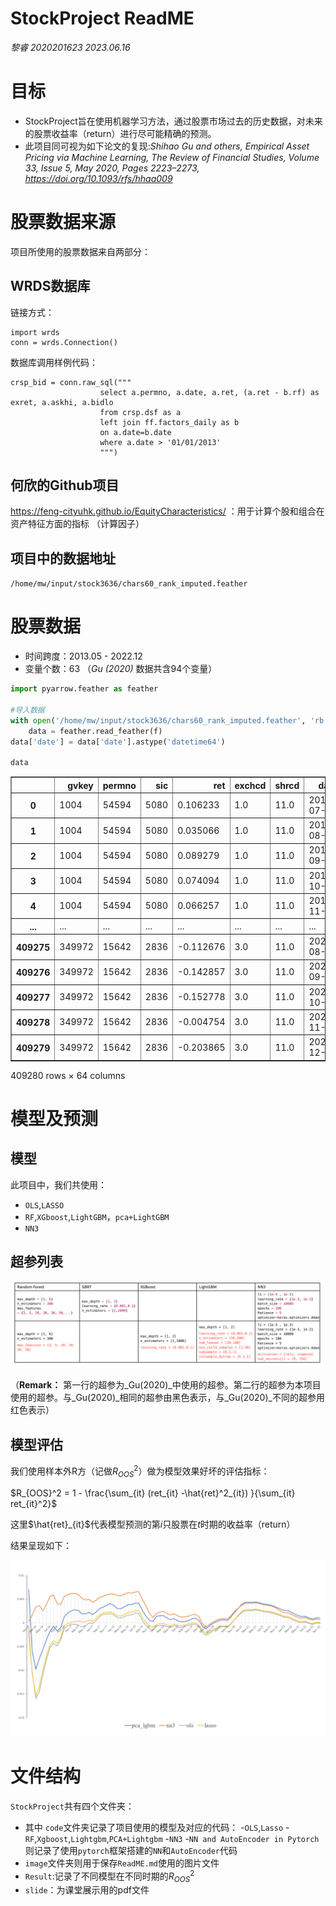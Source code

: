 # StockProject ReadME

_黎睿 2020201623_
_2023.06.16_

# 目标

- StockProject旨在使用机器学习方法，通过股票市场过去的历史数据，对未来的股票收益率（return）进行尽可能精确的预测。
- 此项目同可视为如下论文的复现:_Shihao Gu and others, Empirical Asset Pricing via Machine Learning, The Review of Financial Studies, Volume 33, Issue 5, May 2020, Pages 2223–2273, https://doi.org/10.1093/rfs/hhaa009_

# 股票数据来源

项目所使用的股票数据来自两部分：

## WRDS数据库

链接方式：

```
import wrds  
conn = wrds.Connection()  
```

数据库调用样例代码：

```
crsp_bid = conn.raw_sql("""  
                    select a.permno, a.date, a.ret, (a.ret - b.rf) as exret, a.askhi, a.bidlo  
                    from crsp.dsf as a  
                    left join ff.factors_daily as b  
                    on a.date=b.date  
                    where a.date > '01/01/2013'  
                    """)  

```

## 何欣的Github项目

https://feng-cityuhk.github.io/EquityCharacteristics/ ：用于计算个股和组合在资产特征方面的指标 （计算因子）

## 项目中的数据地址

`/home/mw/input/stock3636/chars60_rank_imputed.feather`

# 股票数据

- 时间跨度：2013.05 - 2022.12
- 变量个数：63  （_Gu (2020)_ 数据共含94个变量）

```python
import pyarrow.feather as feather

#导入数据
with open('/home/mw/input/stock3636/chars60_rank_imputed.feather', 'rb') as f:
    data = feather.read_feather(f)
data['date'] = data['date'].astype('datetime64')

data
```


<div>
<table border="1" class="dataframe">
  <thead>
    <tr style="text-align: right;">
      <th></th>
      <th>gvkey</th>
      <th>permno</th>
      <th>sic</th>
      <th>ret</th>
      <th>exchcd</th>
      <th>shrcd</th>
      <th>date</th>
      <th>ffi49</th>
      <th>lag_me</th>
      <th>rank_acc</th>
      <th>...</th>
      <th>rank_baspread</th>
      <th>rank_sue</th>
      <th>rank_grltnoa</th>
      <th>rank_std_turn</th>
      <th>rank_depr</th>
      <th>rank_cinvest</th>
      <th>rank_op</th>
      <th>rank_agr</th>
      <th>rank_ep</th>
      <th>log_me</th>
    </tr>
  </thead>
  <tbody>
    <tr>
      <th>0</th>
      <td>1004</td>
      <td>54594</td>
      <td>5080</td>
      <td>0.106233</td>
      <td>1.0</td>
      <td>11.0</td>
      <td>2013-07-31</td>
      <td>42</td>
      <td>8.733313e+05</td>
      <td>0.000000</td>
      <td>...</td>
      <td>-0.228856</td>
      <td>0.000000</td>
      <td>0.000000</td>
      <td>-0.668317</td>
      <td>0.000000</td>
      <td>0.000000</td>
      <td>0.000000</td>
      <td>0.000000</td>
      <td>0.000000</td>
      <td>13.680070</td>
    </tr>
    <tr>
      <th>1</th>
      <td>1004</td>
      <td>54594</td>
      <td>5080</td>
      <td>0.035066</td>
      <td>1.0</td>
      <td>11.0</td>
      <td>2013-08-31</td>
      <td>42</td>
      <td>9.501110e+05</td>
      <td>0.000000</td>
      <td>...</td>
      <td>-0.013203</td>
      <td>0.000000</td>
      <td>0.000000</td>
      <td>-0.408898</td>
      <td>0.000000</td>
      <td>0.000000</td>
      <td>0.000000</td>
      <td>0.000000</td>
      <td>0.000000</td>
      <td>13.764334</td>
    </tr>
    <tr>
      <th>2</th>
      <td>1004</td>
      <td>54594</td>
      <td>5080</td>
      <td>0.089279</td>
      <td>1.0</td>
      <td>11.0</td>
      <td>2013-09-30</td>
      <td>42</td>
      <td>9.834276e+05</td>
      <td>0.000000</td>
      <td>...</td>
      <td>0.363164</td>
      <td>-0.468880</td>
      <td>0.000000</td>
      <td>-0.401991</td>
      <td>0.000000</td>
      <td>0.000000</td>
      <td>0.000000</td>
      <td>0.000000</td>
      <td>0.000000</td>
      <td>13.798799</td>
    </tr>
    <tr>
      <th>3</th>
      <td>1004</td>
      <td>54594</td>
      <td>5080</td>
      <td>0.074094</td>
      <td>1.0</td>
      <td>11.0</td>
      <td>2013-10-31</td>
      <td>42</td>
      <td>1.081776e+06</td>
      <td>0.000000</td>
      <td>...</td>
      <td>-0.698288</td>
      <td>-0.284507</td>
      <td>0.000000</td>
      <td>0.332380</td>
      <td>0.000000</td>
      <td>0.000000</td>
      <td>0.000000</td>
      <td>0.000000</td>
      <td>0.000000</td>
      <td>13.894115</td>
    </tr>
    <tr>
      <th>4</th>
      <td>1004</td>
      <td>54594</td>
      <td>5080</td>
      <td>0.066257</td>
      <td>1.0</td>
      <td>11.0</td>
      <td>2013-11-30</td>
      <td>42</td>
      <td>1.159195e+06</td>
      <td>0.000000</td>
      <td>...</td>
      <td>0.113014</td>
      <td>-0.249838</td>
      <td>0.000000</td>
      <td>0.249859</td>
      <td>0.000000</td>
      <td>0.000000</td>
      <td>0.000000</td>
      <td>0.000000</td>
      <td>0.000000</td>
      <td>13.963237</td>
    </tr>
    <tr>
      <th>...</th>
      <td>...</td>
      <td>...</td>
      <td>...</td>
      <td>...</td>
      <td>...</td>
      <td>...</td>
      <td>...</td>
      <td>...</td>
      <td>...</td>
      <td>...</td>
      <td>...</td>
      <td>...</td>
      <td>...</td>
      <td>...</td>
      <td>...</td>
      <td>...</td>
      <td>...</td>
      <td>...</td>
      <td>...</td>
      <td>...</td>
      <td>...</td>
    </tr>
    <tr>
      <th>409275</th>
      <td>349972</td>
      <td>15642</td>
      <td>2836</td>
      <td>-0.112676</td>
      <td>3.0</td>
      <td>11.0</td>
      <td>2022-08-31</td>
      <td>13</td>
      <td>2.345556e+04</td>
      <td>-0.444488</td>
      <td>...</td>
      <td>0.739678</td>
      <td>0.741955</td>
      <td>-0.609195</td>
      <td>0.973928</td>
      <td>0.971420</td>
      <td>0.962517</td>
      <td>-0.660321</td>
      <td>-0.597799</td>
      <td>-0.793579</td>
      <td>10.062863</td>
    </tr>
    <tr>
      <th>409276</th>
      <td>349972</td>
      <td>15642</td>
      <td>2836</td>
      <td>-0.142857</td>
      <td>3.0</td>
      <td>11.0</td>
      <td>2022-09-30</td>
      <td>13</td>
      <td>2.081268e+04</td>
      <td>-0.455121</td>
      <td>...</td>
      <td>-0.042951</td>
      <td>0.736685</td>
      <td>-0.612265</td>
      <td>0.225547</td>
      <td>0.971920</td>
      <td>0.962426</td>
      <td>-0.657766</td>
      <td>-0.596149</td>
      <td>-0.818037</td>
      <td>9.943318</td>
    </tr>
    <tr>
      <th>409277</th>
      <td>349972</td>
      <td>15642</td>
      <td>2836</td>
      <td>-0.152778</td>
      <td>3.0</td>
      <td>11.0</td>
      <td>2022-10-31</td>
      <td>13</td>
      <td>1.783944e+04</td>
      <td>-0.455197</td>
      <td>...</td>
      <td>-0.092155</td>
      <td>0.736937</td>
      <td>-0.609950</td>
      <td>0.071356</td>
      <td>0.971693</td>
      <td>0.961642</td>
      <td>-0.652667</td>
      <td>-0.605868</td>
      <td>-0.803481</td>
      <td>9.789167</td>
    </tr>
    <tr>
      <th>409278</th>
      <td>349972</td>
      <td>15642</td>
      <td>2836</td>
      <td>-0.004754</td>
      <td>3.0</td>
      <td>11.0</td>
      <td>2022-11-30</td>
      <td>13</td>
      <td>1.511397e+04</td>
      <td>0.916506</td>
      <td>...</td>
      <td>-0.264802</td>
      <td>0.132331</td>
      <td>-0.635952</td>
      <td>-0.534522</td>
      <td>-0.972564</td>
      <td>0.968094</td>
      <td>-0.895235</td>
      <td>0.885776</td>
      <td>-0.803432</td>
      <td>9.623375</td>
    </tr>
    <tr>
      <th>409279</th>
      <td>349972</td>
      <td>15642</td>
      <td>2836</td>
      <td>-0.203865</td>
      <td>3.0</td>
      <td>11.0</td>
      <td>2022-12-31</td>
      <td>13</td>
      <td>1.504212e+04</td>
      <td>0.918573</td>
      <td>...</td>
      <td>-0.866295</td>
      <td>0.132388</td>
      <td>-0.634946</td>
      <td>-0.607269</td>
      <td>-0.973056</td>
      <td>0.968466</td>
      <td>-0.894276</td>
      <td>0.888649</td>
      <td>-0.784222</td>
      <td>9.618609</td>
    </tr>
  </tbody>
</table>
<p>409280 rows × 64 columns</p>
</div>

# 模型及预测

## 模型

此项目中，我们共使用：

- `OLS`,`LASSO`
- `RF`,`XGboost`,`LightGBM`，`pca+LightGBM`
- `NN3`

## 超参列表

![Hyper](image/ReadME/Hyper.png)

（**Remark：** 第一行的超参为_Gu(2020)_中使用的超参。第二行的超参为本项目使用的超参。与_Gu(2020)_相同的超参由黑色表示，与_Gu(2020)_不同的超参用红色表示）

## 模型评估

我们使用样本外R方（记做$R_{OOS}^2$）做为模型效果好坏的评估指标：

$R_{OOS}^2 =  1 - \frac{\sum_{it} (ret_{it} -\hat{ret}^2_{it}) }{\sum_{it} ret_{it}^2}$

这里$\hat{ret}_{it}$代表模型预测的第$i$只股票在$t$时期的收益率（return）

结果呈现如下：

![R3.png](image/ReadME/R3.png)

# 文件结构

`StockProject`共有四个文件夹：

- 其中 `code`文件夹记录了项目使用的模型及对应的代码：
-`OLS`,`Lasso`
-`RF`,`Xgboost`,`Lightgbm`,`PCA+Lightgbm`
-`NN3`
-`NN and AutoEncoder in Pytorch`则记录了使用`pytorch`框架搭建的`NN`和`AutoEncoder`代码
- `image`文件夹则用于保存`ReadME.md`使用的图片文件
- `Result`:记录了不同模型在不同时期的$R_{OOS}^2$
- `slide`：为课堂展示用的pdf文件
